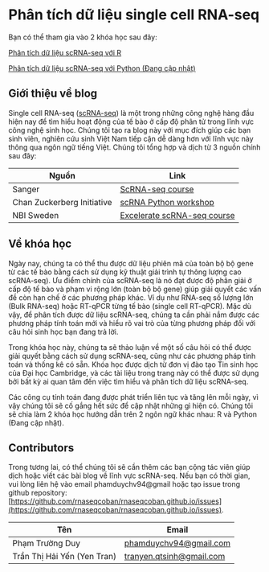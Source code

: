 # Phân tích dữ liệu single cell RNA-seq

Bạn có thể tham gia vào 2 khóa học sau đây:

[Phân tích dữ liệu scRNA-seq với R](https://rnaseqcoban.github.io/R_tutorial/setup)

[Phân tích dữ liệu scRNA-seq với Python (Đang cập nhật)]()

## Giới thiệu về blog

Single cell RNA-seq (<a target="_blank" href="https://rnaseqcoban.github.io/R/def//#scrna-seq" data-tooltip="{{site.data.dict.ScRNA_seq}}"  data-tooltip-location="top">scRNA-seq</a>) là một trong những công nghệ hàng đầu hiện nay để tìm hiểu hoạt động của tế bào ở cấp độ phân tử trong lĩnh vực công nghệ sinh học. Chúng tôi tạo ra blog này với mục đích giúp các bạn sinh viên, nghiên cứu sinh Việt Nam tiếp cận dễ dàng hơn với lĩnh vực này thông qua ngôn ngữ tiếng Việt. Chúng tôi tổng hợp và dịch từ 3 nguồn chính sau đây:

| Nguồn       | Link |
| ----------- | ----------- |
| Sanger| [ScRNA-seq course](https://scrnaseq-course.cog.sanger.ac.uk/website/index.html)|
| Chan Zuckerberg Initiative| [scRNA Python workshop](https://chanzuckerberg.github.io/scRNA-python-workshop/intro/about.html)|
| NBI Sweden|[Excelerate scRNA-seq course](https://nbisweden.github.io/excelerate-scRNAseq/)|


## Về khóa học

Ngày nay, chúng ta có thể thu được dữ liệu phiên mã của toàn bộ bộ gene từ các tế bào bằng cách sử dụng kỹ thuật giải trình tự thông lượng cao scRNA-seq). Ưu điểm chính của scRNA-seq là nó đạt được độ phân giải ở cấp độ tế bào và phạm vi rộng lớn (toàn bộ bộ gene) giúp giải quyết các vấn đề còn hạn chế ở các phương pháp khác. Ví dụ như RNA-seq số lượng lớn (Bulk RNA-seq) hoặc RT-qPCR từng tế bào (single cell RT-qPCR). Mặc dù vậy, để phân tích được dữ liệu scRNA-seq, chúng ta cần phải nắm được các phương pháp tính toán mới và hiểu rõ vai trò của từng phương pháp đối với câu hỏi sinh học bạn đang trả lời.

Trong khóa học này, chúng ta sẽ thảo luận về một số câu hỏi có thể được giải quyết bằng cách sử dụng scRNA-seq, cũng như các phương pháp tính toán và thống kê có sẵn. Khóa học được dịch từ đơn vị đào tạo Tin sinh học của Đại học Cambridge, và các tài liệu trong trang này có thể được sử dụng bởi bất kỳ ai quan tâm đến việc tìm hiểu và phân tích dữ liệu scRNA-seq.

Các công cụ tính toán đang được phát triển liên tục và tăng lên mỗi ngày, vì vậy chúng tôi sẽ cố gắng hết sức để cập nhật những gì hiện có. Chúng tôi sẽ chia làm 2 khóa học hướng dẫn trên 2 ngôn ngữ khác nhau: R và Python (Đang cập nhật).
## Contributors

Trong tương lai, có thể chúng tôi sẽ cần thêm các bạn cộng tác viên giúp dịch hoặc viết các bài blog về lĩnh vực scRNA-seq. Nếu bạn có thời gian, vui lòng liên hệ vào email phamduychv94@gmail hoặc tạo issue trong github repository: [https://github.com/rnaseqcoban/rnaseqcoban.github.io/issues](https://github.com/rnaseqcoban/rnaseqcoban.github.io/issues).

| Tên       | Email |
| ----------- | ----------- |
| Phạm Trường Duy| phamduychv94@gmail.com|
| Trần Thị Hải Yến (Yen Tran)| tranyen.qtsinh@gmail.com|
